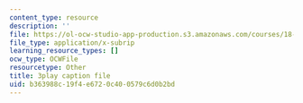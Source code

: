```yaml
---
content_type: resource
description: ''
file: https://ol-ocw-studio-app-production.s3.amazonaws.com/courses/18-03sc-differential-equations-fall-2011/b363988c19f4e6720c400579c6d0b2bd_4gJLEYc3p5w.srt
file_type: application/x-subrip
learning_resource_types: []
ocw_type: OCWFile
resourcetype: Other
title: 3play caption file
uid: b363988c-19f4-e672-0c40-0579c6d0b2bd
---
```

